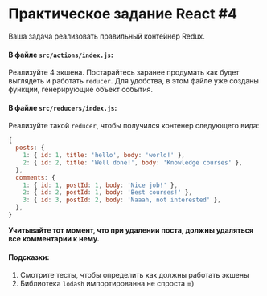 # Практическое задание React \#4

Ваша задача реализовать правильный контейнер Redux.

#### В файле `src/actions/index.js`:

Реализуйте 4 экшена. Постарайтесь заранее продумать как будет выглядеть и работать `reducer`. Для удобства, в этом файле уже созданы функции, генерирующие объект события.

#### В файле `src/reducers/index.js`:

Реализуйте такой `reducer`, чтобы получился контенер следующего вида:

```js
{
  posts: {
    1: { id: 1, title: 'hello', body: 'world!' },
    2: { id: 2, title: 'Well done!', body: 'Knowledge courses' },
  },
  comments: {
    1: { id: 1, postId: 1, body: 'Nice job!' },
    2: { id: 2, postId: 1, body: 'Best courses!' },
    3: { id: 3, postId: 2, body: 'Naaah, not interested' },
  },
}
```

**Учитывайте тот момент, что при удалении поста, должны удаляться все комментарии к нему.**

#### Подсказки:
1. Смотрите тесты, чтобы определить как должны работать экшены
2. Библиотека `lodash` импортированна не спроста =)
